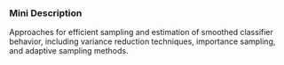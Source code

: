 ### Mini Description

Approaches for efficient sampling and estimation of smoothed classifier behavior, including variance reduction techniques, importance sampling, and adaptive sampling methods.

